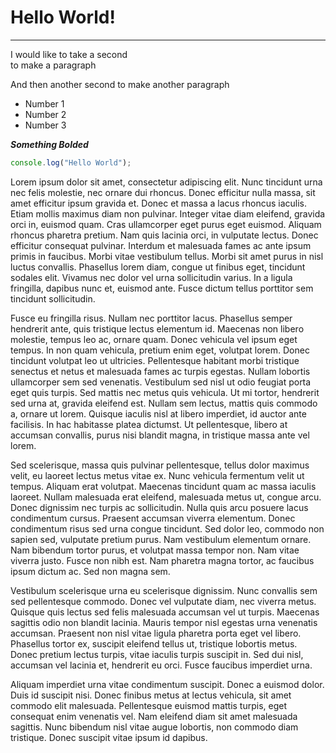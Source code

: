 # Hello World!

---

I would like to take a second <br>
to make a paragraph

And then another second to make another paragraph

- Number 1
- Number 2
- Number 3

**_Something Bolded_**

```javascript
console.log("Hello World");
```

<div id="test-1"></div>

Lorem ipsum dolor sit amet, consectetur adipiscing elit. Nunc tincidunt urna
nec felis molestie, nec ornare dui rhoncus. Donec efficitur nulla massa, sit
amet efficitur ipsum gravida et. Donec et massa a lacus rhoncus iaculis.
Etiam mollis maximus diam non pulvinar. Integer vitae diam eleifend, gravida
orci in, euismod quam. Cras ullamcorper eget purus eget euismod. Aliquam
rhoncus pharetra pretium. Nam quis lacinia orci, in vulputate lectus. Donec
efficitur consequat pulvinar. Interdum et malesuada fames ac ante ipsum
primis in faucibus. Morbi vitae vestibulum tellus. Morbi sit amet purus in
nisl luctus convallis. Phasellus lorem diam, congue ut finibus eget,
tincidunt sodales elit. Vivamus nec dolor vel urna sollicitudin varius. In a
ligula fringilla, dapibus nunc et, euismod ante. Fusce dictum tellus
porttitor sem tincidunt sollicitudin.

<div id="test-2"></div>

Fusce eu fringilla risus. Nullam nec porttitor lacus. Phasellus semper
hendrerit ante, quis tristique lectus elementum id. Maecenas non libero
molestie, tempus leo ac, ornare quam. Donec vehicula vel ipsum eget tempus.
In non quam vehicula, pretium enim eget, volutpat lorem. Donec tincidunt
volutpat leo ut ultricies. Pellentesque habitant morbi tristique senectus et
netus et malesuada fames ac turpis egestas. Nullam lobortis ullamcorper sem
sed venenatis. Vestibulum sed nisl ut odio feugiat porta eget quis turpis.
Sed mattis nec metus quis vehicula. Ut mi tortor, hendrerit sed urna at,
gravida eleifend est. Nullam sem lectus, mattis quis commodo a, ornare ut
lorem. Quisque iaculis nisl at libero imperdiet, id auctor ante facilisis.
In hac habitasse platea dictumst. Ut pellentesque, libero at accumsan
convallis, purus nisi blandit magna, in tristique massa ante vel lorem.

<div id="test-3"></div>

Sed scelerisque, massa quis pulvinar pellentesque, tellus dolor maximus
velit, eu laoreet lectus metus vitae ex. Nunc vehicula fermentum velit ut
tempus. Aliquam erat volutpat. Maecenas tincidunt quam ac massa iaculis
laoreet. Nullam malesuada erat eleifend, malesuada metus ut, congue arcu.
Donec dignissim nec turpis ac sollicitudin. Nulla quis arcu posuere lacus
condimentum cursus. Praesent accumsan viverra elementum. Donec condimentum
risus sed urna congue tincidunt. Sed dolor leo, commodo non sapien sed,
vulputate pretium purus. Nam vestibulum elementum ornare. Nam bibendum
tortor purus, et volutpat massa tempor non. Nam vitae viverra justo. Fusce
non nibh est. Nam pharetra magna tortor, ac faucibus ipsum dictum ac. Sed
non magna sem.

<div id="test-4"></div>

Vestibulum scelerisque urna eu scelerisque dignissim. Nunc convallis sem sed
pellentesque commodo. Donec vel vulputate diam, nec viverra metus. Quisque
quis lectus sed felis malesuada accumsan vel ut turpis. Maecenas sagittis
odio non blandit lacinia. Mauris tempor nisl egestas urna venenatis
accumsan. Praesent non nisl vitae ligula pharetra porta eget vel libero.
Phasellus tortor ex, suscipit eleifend tellus ut, tristique lobortis metus.
Donec pretium lectus turpis, vitae iaculis turpis suscipit in. Sed dui nisl,
accumsan vel lacinia et, hendrerit eu orci. Fusce faucibus imperdiet urna.

<div id="test-5"></div>

Aliquam imperdiet urna vitae condimentum suscipit. Donec a euismod dolor.
Duis id suscipit nisi. Donec finibus metus at lectus vehicula, sit amet
commodo elit malesuada. Pellentesque euismod mattis turpis, eget consequat
enim venenatis vel. Nam eleifend diam sit amet malesuada sagittis. Nunc
bibendum nisl vitae augue lobortis, non commodo diam tristique. Donec
suscipit vitae ipsum id dapibus.
